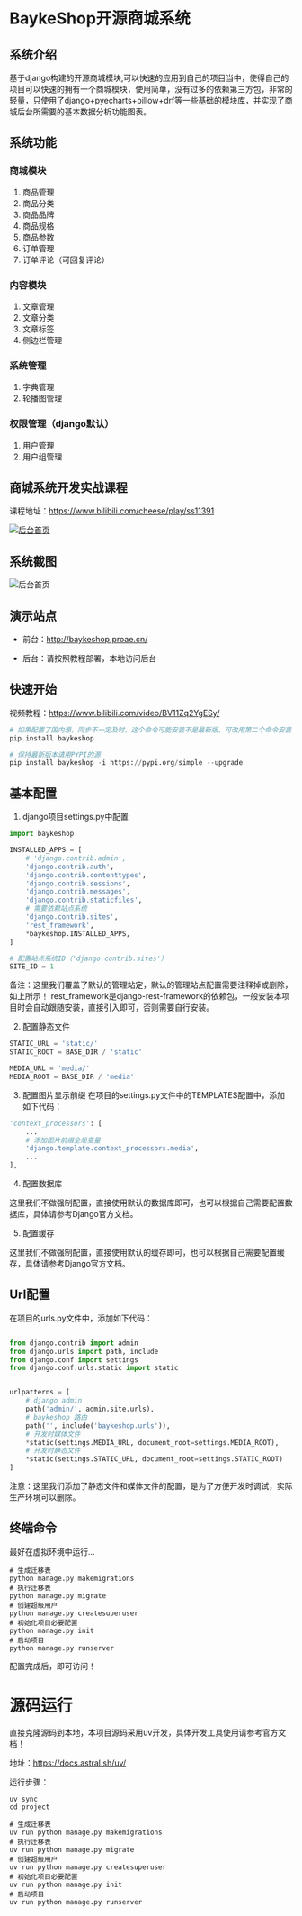 # BaykeShop开源商城系统

## 系统介绍

基于django构建的开源商城模块,可以快速的应用到自己的项目当中，使得自己的项目可以快速的拥有一个商城模块，使用简单，没有过多的依赖第三方包，非常的轻量，只使用了django+pyecharts+pillow+drf等一些基础的模块库，并实现了商城后台所需要的基本数据分析功能图表。

## 系统功能

### 商城模块

1. 商品管理
2. 商品分类
3. 商品品牌
4. 商品规格
5. 商品参数
6. 订单管理
7. 订单评论（可回复评论）

### 内容模块
1. 文章管理
2. 文章分类
3. 文章标签
4. 侧边栏管理

### 系统管理
1. 字典管理
2. 轮播图管理

### 权限管理（django默认）
1. 用户管理
2. 用户组管理

## 商城系统开发实战课程

课程地址：https://www.bilibili.com/cheese/play/ss11391

<a href="https://www.bilibili.com/cheese/play/ss11391">
    <img src="src/baykeshop/contrib/shop/static/baykeshop/images/banner.png" alt="后台首页">
</a>

## 系统截图

![后台首页](src/baykeshop/contrib/shop/static/baykeshop/images/home.jpeg)

## 演示站点

- 前台：http://baykeshop.proae.cn/

- 后台：请按照教程部署，本地访问后台

## 快速开始

视频教程：https://www.bilibili.com/video/BV11Zq2YgESy/

```python
# 如果配置了国内源，同步不一定及时，这个命令可能安装不是最新版，可改用第二个命令安装
pip install baykeshop

# 保持最新版本请用PYPI的源
pip install baykeshop -i https://pypi.org/simple --upgrade
```
## 基本配置

1. django项目settings.py中配置

```python
import baykeshop

INSTALLED_APPS = [
    # 'django.contrib.admin',
    'django.contrib.auth',
    'django.contrib.contenttypes',
    'django.contrib.sessions',
    'django.contrib.messages',
    'django.contrib.staticfiles',
    # 需要依赖站点系统
    'django.contrib.sites',
    'rest_framework',
    *baykeshop.INSTALLED_APPS,
]

# 配置站点系统ID（'django.contrib.sites'）
SITE_ID = 1
```
备注：这里我们覆盖了默认的管理站定，默认的管理站点配置需要注释掉或删除，如上所示！
rest_framework是django-rest-framework的依赖包，一般安装本项目时会自动跟随安装，直接引入即可，否则需要自行安装。

2. 配置静态文件
```python
STATIC_URL = 'static/'
STATIC_ROOT = BASE_DIR / 'static'

MEDIA_URL = 'media/'
MEDIA_ROOT = BASE_DIR / 'media'
```

3. 配置图片显示前缀
在项目的settings.py文件中的TEMPLATES配置中，添加如下代码：

```python
'context_processors': [
    ...
    # 添加图片前缀全局变量
    'django.template.context_processors.media',
    ...
],
```

4. 配置数据库

这里我们不做强制配置，直接使用默认的数据库即可，也可以根据自己需要配置数据库，具体请参考Django官方文档。

5. 配置缓存

这里我们不做强制配置，直接使用默认的缓存即可，也可以根据自己需要配置缓存，具体请参考Django官方文档。

## Url配置

在项目的urls.py文件中，添加如下代码：
```python

from django.contrib import admin
from django.urls import path, include
from django.conf import settings
from django.conf.urls.static import static


urlpatterns = [
    # django admin
    path('admin/', admin.site.urls),
    # baykeshop 路由
    path('', include('baykeshop.urls')),
    # 开发时媒体文件
    *static(settings.MEDIA_URL, document_root=settings.MEDIA_ROOT),
    # 开发时静态文件
    *static(settings.STATIC_URL, document_root=settings.STATIC_ROOT)
]
```
注意：这里我们添加了静态文件和媒体文件的配置，是为了方便开发时调试，实际生产环境可以删除。

## 终端命令

最好在虚拟环境中运行...

```shell
# 生成迁移表
python manage.py makemigrations
# 执行迁移表
python manage.py migrate
# 创建超级用户
python manage.py createsuperuser
# 初始化项目必要配置
python manage.py init
# 启动项目
python manage.py runserver
```
配置完成后，即可访问！

# 源码运行

直接克隆源码到本地，本项目源码采用uv开发，具体开发工具使用请参考官方文档！

地址：https://docs.astral.sh/uv/

运行步骤：
```
uv sync
cd project

# 生成迁移表
uv run python manage.py makemigrations
# 执行迁移表
uv run python manage.py migrate
# 创建超级用户
uv run python manage.py createsuperuser
# 初始化项目必要配置
uv run python manage.py init
# 启动项目
uv run python manage.py runserver
```
